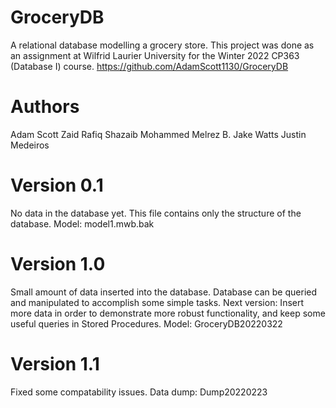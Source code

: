 # GroceryDB

A relational database modelling a grocery store. 
This project was done as an assignment at Wilfrid Laurier University for the Winter 2022 CP363 (Database I) course.
https://github.com/AdamScott1130/GroceryDB

# Authors

Adam Scott
Zaid Rafiq
Shazaib Mohammed
Melrez B.
Jake Watts
Justin Medeiros

# Version 0.1

No data in the database yet. This file contains only the structure of the database.
Model: model1.mwb.bak

# Version 1.0

Small amount of data inserted into the database.
Database can be queried and manipulated to accomplish some simple tasks.
Next version: Insert more data in order to demonstrate more robust functionality,
and keep some useful queries in Stored Procedures.
Model: GroceryDB20220322

# Version 1.1
Fixed some compatability issues.
Data dump: Dump20220223
